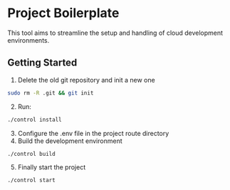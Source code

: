 # Project Boilerplate

This tool aims to streamline the setup and handling of cloud development environments.

## Getting Started

1. Delete the old git repository and init a new one

```bash
sudo rm -R .git && git init
```

2. Run:

```bash
./control install
```

3. Configure the .env file in the project route directory
4. Build the development environment

```bash
./control build
```

5. Finally start the project

```bash
./control start
```